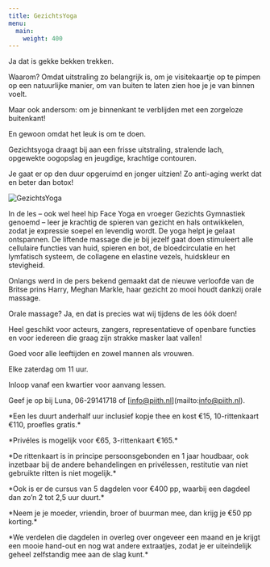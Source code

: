```yaml
---
title: GezichtsYoga
menu:
  main:
    weight: 400
---
```

Ja dat is gekke bekken trekken.  

Waarom? Omdat uitstraling zo belangrijk is, om je visitekaartje op te pimpen op een natuurlijke manier, om van buiten te laten zien hoe je je van binnen voelt.  

Maar ook andersom: om je binnenkant te verblijden met een zorgeloze buitenkant!  

En gewoon omdat het leuk is om te doen.  

Gezichtsyoga draagt bij aan een frisse uitstraling, stralende lach, opgewekte oogopslag en jeugdige, krachtige contouren.  

Je gaat er op den duur opgeruimd en jonger uitzien! Zo anti-aging werkt dat en beter dan botox!

![GezichtsYoga](/uploads/gezichtsyoga2.jpg#right)

In de les – ook wel heel hip Face Yoga en vroeger Gezichts Gymnastiek genoemd – leer je krachtig de spieren van gezicht en hals ontwikkelen, zodat je expressie soepel en levendig wordt. De yoga helpt je gelaat ontspannen. De liftende massage die je bij jezelf gaat doen stimuleert alle cellulaire functies van huid, spieren en bot, de bloedcirculatie en het lymfatisch systeem, de collagene en elastine vezels, huidskleur en stevigheid.

Onlangs werd in de pers bekend gemaakt dat de nieuwe verloofde van de Britse prins Harry, Meghan Markle, haar gezicht zo mooi houdt dankzij orale massage.  

Orale massage? Ja, en dat is precies wat wij tijdens de les óók doen!

Heel geschikt voor acteurs, zangers, representatieve of openbare functies en voor iedereen die graag zijn strakke masker laat vallen!  

Goed voor alle leeftijden en zowel mannen als vrouwen.

Elke zaterdag om 11 uur.  

Inloop vanaf een kwartier voor aanvang lessen.  

Geef je op bij Luna, 06-29141718 of \[info@piith.nl](mailto:info@piith.nl).

\*Een les duurt anderhalf uur inclusief kopje thee en kost €15, 10-rittenkaart €110, proefles gratis.\*  

\*Privéles is mogelijk voor €65, 3-rittenkaart €165.\*  

\*De rittenkaart is in principe persoonsgebonden en 1 jaar houdbaar, ook inzetbaar bij de andere behandelingen en privélessen, restitutie van niet gebruikte ritten is niet mogelijk.\*

\*Ook is er de cursus van 5 dagdelen voor €400 pp, waarbij een dagdeel dan zo’n 2 tot 2,5 uur duurt.\*  

\*Neem je je moeder, vriendin, broer of buurman mee, dan krijg je €50 pp korting.\*  

\*We verdelen die dagdelen in overleg over ongeveer een maand en je krijgt een mooie hand-out en nog wat andere extraatjes, zodat je er uiteindelijk geheel zelfstandig mee aan de slag kunt.\*

